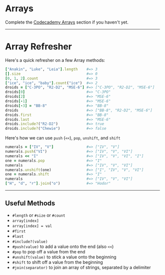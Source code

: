 # Arrays

Complete the [Codecademy Arrays][Arrays] section if you haven't yet.

 [Arrays]: https://www.codecademy.com/courses/ruby-beginner-en-F3loB/0/1?curriculum_id=5059f8619189a5000201fbcb

---
# Array Refresher
Here's a quick refresher on a few Array methods:
```ruby
["Anakin", "Luke", "Leia"].length    #=> 3
[].size                              #=> 0
[0, 1, 2].count                      #=> 3
["ice", "ice", "baby"].count("ice")  #=> 2
droids = ["C-3PO", "R2-D2", "MSE-6"] #=> ["C-3PO", "R2-D2", "MSE-6"]
droids[0]                            #=> "C-3PO"
droids[2]                            #=> "MSE-6"
droids[-1]                           #=> "MSE-6"
droids[-3] = "BB-8"                  #=> "BB-8"
droids                               #=> ["BB-8", "R2-D2", "MSE-6"]
droids.first                         #=> "BB-8"
droids.last                          #=> "MSE-6"
droids.include?("R2-D2")             #=> true
droids.include?("Chewie")            #=> false
```

Here's how we can use `push` (`<<`), `pop`, `unshift`, and `shift`
```ruby
numerals = ["IV", "V"]               #=> ["IV", "V"]
numerals.push("VI")                  #=> ["IV", "V", "VI"]
numerals << "I"                      #=> ["IV", "V", "VI", "I"]
one = numerals.pop                   #=> "I"
numerals                             #=> ["IV", "V", "VI"]
numerals.unshift(one)                #=> ["I", "IV", "V", "VI"]
one = numerals.shift                 #=> "I"
numerals                             #=> ["IV", "V", "VI"]
["H", "d", "r"].join("o")            #=> "Hodor"
```

---
## Useful Methods
  * `#length` or `#size` or `#count`
  * `array[index]`
  * `array[index] = val`
  * `#first`
  * `#last`
  * `#include?(value)`
  * `#push(value)` to add a value onto the end (also `<<`)
  * `#pop` to pop off a value from the end
  * `#unshift(value)` to stick a value onto the beginning
  * `#shift` to shift off a value from the beginning
  * `#join(separator)` to join an array of strings, separated by a delimiter
